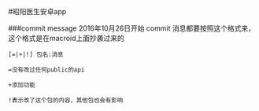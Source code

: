 #昭阳医生安卓app

###commit message
2016年10月26日开始 commit 消息都要按照这个格式来，这个格式是在macroid上面抄袭过来的

`[=|+|!] 包名:消息`

`=没有改过任何public的api`

`+添加功能`

`!表示改了这个包的内容，其他包也会有影响`
